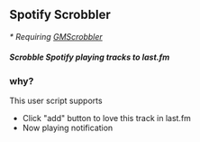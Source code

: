 ## Spotify Scrobbler
_* Requiring [GMScrobbler](https://github.com/justan/gmscrobber)_
##### Scrobble Spotify playing tracks to last.fm

### why?
This user script supports
 * Click "add" button to love this track in last.fm
 * Now playing notification

